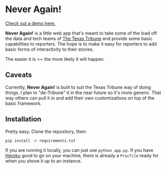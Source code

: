 Never Again!
============

[Check out a demo here.](http://never-again.herokuapp.com)

**Never Again!** is a little web app that's meant to take some of the load off the data and tech teams of [The Texas Tribune](http://www.texastribune.org) and provide some basic capabilities to reporters. The hope is to make it easy for reporters to add basic forms of interactivity to their stories.

The easier it is == the more likely it will happen.

Caveats
-------

Currently, **Never Again!** is built to suit the Texas Tribune way of doing things. I plan to "de-Tribune" it in the near future so it's more generic. That way others can pull it in and add their own customizations on top of the basic framework.

Installation
------------

Pretty easy. Clone the repository, then:

`pip install -r requirements.txt`

If you are running it locally, you can just use `python app.py`. If you have [Heroku](http://www.heroku.com) good to go on your machine, there is already a `Procfile` ready for when you shove it up to an instance.
